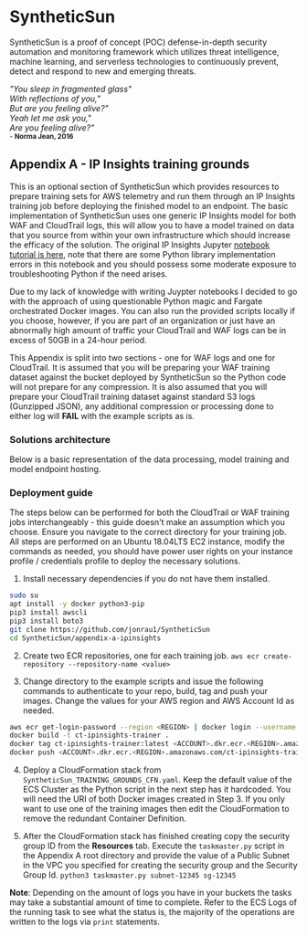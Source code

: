 # SyntheticSun
SyntheticSun is a proof of concept (POC) defense-in-depth security automation and monitoring framework which utilizes threat intelligence, machine learning, and serverless technologies to continuously prevent, detect and respond to new and emerging threats.

*"You sleep in fragmented glass"*</br>
*With reflections of you,"*</br>
*But are you feeling alive?"*</br>
*Yeah let me ask you,"*</br>
*Are you feeling alive?"*</br>
<sub>- **Norma Jean, 2016**</sub>

## Appendix A - IP Insights training grounds
This is an optional section of SyntheticSun which provides resources to prepare training sets for AWS telemetry and run them through an IP Insights training job before deploying the finished model to an endpoint. The basic implementation of SyntheticSun uses one generic IP Insights model for both WAF and CloudTrail logs, this will allow you to have a model trained on data that you source from within your own infrastructure which should increase the efficacy of the solution. The original IP Insights Jupyter [notebook tutorial is here](https://github.com/awslabs/amazon-sagemaker-examples/blob/master/introduction_to_amazon_algorithms/ipinsights_login/ipinsights-tutorial.ipynb), note that there are some Python library implementation errors in this notebook and you should possess some moderate exposure to troubleshooting Python if the need arises.

Due to my lack of knowledge with writing Juypter notebooks I decided to go with the approach of using questionable Python magic and Fargate orchestrated Docker images. You can also run the provided scripts locally if you choose, however, if you are part of an organization or just have an abnormally high amount of traffic your CloudTrail and WAF logs can be in excess of 50GB in a 24-hour period.

This Appendix is split into two sections - one for WAF logs and one for CloudTrail. It is assumed that you will be preparing your WAF training dataset against the bucket deployed by SyntheticSun so the Python code will not prepare for any compression. It is also assumed that you will prepare your CloudTrail training dataset against standard S3 logs (Gunzipped JSON), any additional compression or processing done to either log will **FAIL** with the example scripts as is.

### Solutions architecture
Below is a basic representation of the data processing, model training and model endpoint hosting.

### Deployment guide
The steps below can be performed for both the CloudTrail or WAF training jobs interchangeably - this guide doesn't make an assumption which you choose. Ensure you navigate to the correct directory for your training job. All steps are performed on an Ubuntu 18.04LTS EC2 instance, modify the commands as needed, you should have power user rights on your instance profile / credentials profile to deploy the necessary solutions.

1. Install necessary dependencies if you do not have them installed.
```bash
sudo su
apt install -y docker python3-pip
pip3 install awscli
pip3 install boto3
git clone https://github.com/jonrau1/SyntheticSun
cd SyntheticSun/appendix-a-ipinsights
```

2. Create two ECR repositories, one for each training job.
`aws ecr create-repository --repository-name <value>`

3. Change directory to the example scripts and issue the following commands to authenticate to your repo, build, tag and push your images. Change the values for your AWS region and AWS Account Id as needed.
```bash
aws ecr get-login-password --region <REGION> | docker login --username AWS --password-stdin <ACCOUNT>.dkr.ecr.<REGION>.amazonaws.com
docker build -t ct-ipinsights-trainer .
docker tag ct-ipinsights-trainer:latest <ACCOUNT>.dkr.ecr.<REGION>.amazonaws.com/ct-ipinsights-trainer:latest
docker push <ACCOUNT>.dkr.ecr.<REGION>.amazonaws.com/ct-ipinsights-trainer:latest
```

4. Deploy a CloudFormation stack from `SyntheticSun_TRAINING_GROUNDS_CFN.yaml`. Keep the default value of the ECS Cluster as the Python script in the next step has it hardcoded. You will need the URI of both Docker images created in Step 3. If you only want to use one of the training images then edit the CloudFormation to remove the redundant Container Definition.

5. After the CloudFormation stack has finished creating copy the security group ID from the **Resources** tab. Execute the `taskmaster.py` script in the Appendix A root directory and provide the value of a Public Subnet in the VPC you specified for creating the security group and the Security Group Id. `python3 taskmaster.py subnet-12345 sg-12345`

**Note**: Depending on the amount of logs you have in your buckets the tasks may take a substantial amount of time to complete. Refer to the ECS Logs of the running task to see what the status is, the majority of the operations are written to the logs via `print` statements.

